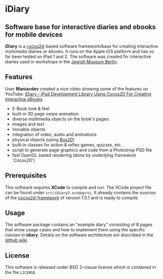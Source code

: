 iDiary
======

Software base for interactive diaries and ebooks for mobile devices
-------------------------------------------------------------------

__iDiary__ is a [cocos2d](http://cocos2d-iphone.org)-based software framework/base for creating interactive multimedia diaries or ebooks. It runs on the Apple iOS platform and has so far been tested on iPad 1 and 2.
The software was created for interactive diaries used in workshops in the [Jewish Museum Berlin](http://www.jmberlin.de).

Features
--------

User __Maniacdev__ created a nice video showing some of the features on YouTube: [iDiary - iPad Development Library Using Cocos2D For Creating Interactive eBooks](http://www.youtube.com/watch?v=DK8BxlPVNCw)

* E-Book look & feel
* built-in 3D page swipe animation
* diverse multimedia objects on the book's pages:
 * images and text
 * movable objects
 * integration of video, audio and animations
 * physical objects (using [Box2D](http://box2d.org/))
* built-in classes for action & reflex games, quizzes, etc.
* script to generate page graphics and code from a Photoshop PSD file
* fast OpenGL based rendering (done by underlying framework 'Cocos2D')

Prerequisites
-------------

This software requires __XCode__ to compile and run. The XCode project file can be found under `src/iDiary2.xcodeproj`. It already contains the sources of the [cocos2d-framework](http://cocos2d-iphone.org) of version 1.0.1 and is ready to compile.


Usage
-----

The software package contains an "example diary" consisting of 8 pages that show usage cases and how to implement them using the specific classes in __idiary__. Details on the software architecture are described in the [github wiki][1].

License
-------

This software is released under BSD 3-clause license which is contained in the file `LICENSE`.

[1]: https://github.com/htw-inka/idiary/wiki
